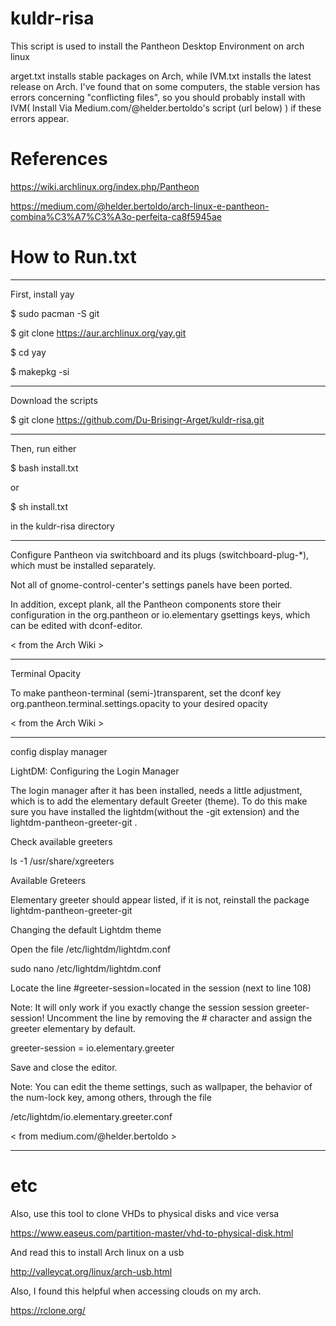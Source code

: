 # kuldr-risa
This script is used to install the Pantheon Desktop Environment on arch linux

arget.txt installs stable packages on Arch, while IVM.txt installs the latest release on Arch.
I've found that on some computers, the stable version has errors concerning "conflicting files",
so you should probably install with IVM( Install Via Medium.com/@helder.bertoldo's script (url below) ) if these errors appear. 

# References
https://wiki.archlinux.org/index.php/Pantheon

https://medium.com/@helder.bertoldo/arch-linux-e-pantheon-combina%C3%A7%C3%A3o-perfeita-ca8f5945ae

# How to Run.txt
------------------------------------------------------------------------------------------------------------------------------------

First, install yay

$ sudo pacman -S git

$ git clone https://aur.archlinux.org/yay.git

$ cd yay

$ makepkg -si

-------------------------------------------------------------------------------------------------------------------------------------

Download the scripts

$ git clone https://github.com/Du-Brisingr-Arget/kuldr-risa.git

-------------------------------------------------------------------------------------------------------------------------------------

Then, run either

$ bash install.txt

or

$ sh install.txt

in the kuldr-risa directory

--------------------------------------------------------------------------------------------------------------------------------------

Configure Pantheon via switchboard and its plugs (switchboard-plug-*), which must be installed separately. 

Not all of gnome-control-center's settings panels have been ported. 

In addition, except plank, all the Pantheon components store their configuration in the org.pantheon or io.elementary gsettings keys, which can be edited with dconf-editor.

< from the Arch Wiki >

----------------------------------------------------------------------------------------------------------------------------------------

Terminal Opacity

To make pantheon-terminal (semi-)transparent, set the dconf key org.pantheon.terminal.settings.opacity to your desired opacity

< from the Arch Wiki >

----------------------------------------------------------------------------------------------------------------------------------------

config display manager

LightDM: Configuring the Login Manager

The login manager after it has been installed, needs a little adjustment, which is to add the elementary default Greeter (theme). To do this make sure you have installed the lightdm(without the -git extension) and the lightdm-pantheon-greeter-git .

Check available greeters

ls -1 /usr/share/xgreeters

Available Greteers

Elementary greeter should appear listed, if it is not, reinstall the package lightdm-pantheon-greeter-git

Changing the default Lightdm theme

Open the file /etc/lightdm/lightdm.conf

sudo nano /etc/lightdm/lightdm.conf

Locate the line #greeter-session=located in the session (next to line 108)

Note: It will only work if you exactly change the session session greeter-session!
Uncomment the line by removing the # character and assign the greeter elementary by default.

greeter-session = io.elementary.greeter 

Save and close the editor.

Note: You can edit the theme settings, such as wallpaper, the behavior of the num-lock key, among others, through the file

/etc/lightdm/io.elementary.greeter.conf

< from medium.com/@helder.bertoldo >

----------------------------------------------------------------------------------------------------------------------------------------

# etc
Also, use this tool to clone VHDs to physical disks and vice versa

https://www.easeus.com/partition-master/vhd-to-physical-disk.html


And read this to install Arch linux on a usb

http://valleycat.org/linux/arch-usb.html

Also, I found this helpful when accessing clouds on my arch.

https://rclone.org/
